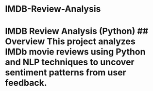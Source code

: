 # IMDB-Review-Analysis
# IMDB Review Analysis (Python)  ## Overview This project analyzes IMDb movie reviews using Python and NLP techniques to uncover sentiment patterns from user feedback.
